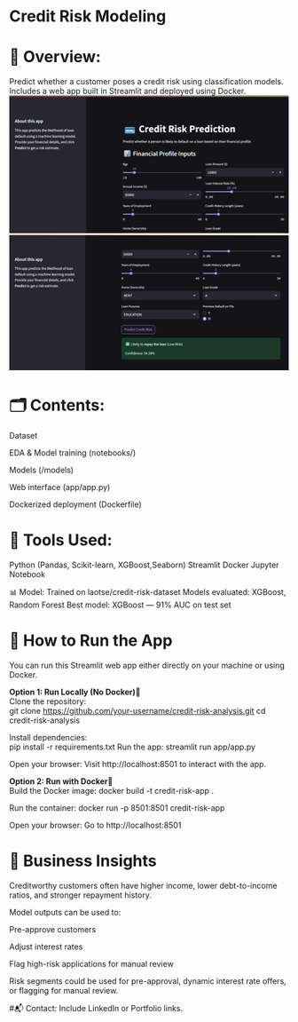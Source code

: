 # Credit Risk Modeling


# 🧠 Overview:
Predict whether a customer poses a credit risk using classification models.
Includes a web app built in Streamlit and deployed using Docker.
![App UI](images/app.png)  
![App U2](images/app2.png)


# 🗂️ Contents:
Dataset 

EDA & Model training (notebooks/)

Models (/models)

Web interface (app/app.py)

Dockerized deployment (Dockerfile)


# 🧪 Tools Used:
Python (Pandas, Scikit-learn, XGBoost,Seaborn)
Streamlit
Docker
Jupyter Notebook


📊 Model:
Trained on laotse/credit-risk-dataset
Models evaluated: XGBoost, Random Forest
Best model: XGBoost — 91% AUC on test set

# 🚀 How to Run the App
You can run this Streamlit web app either directly on your machine or using Docker.

**Option 1: Run Locally (No Docker)🔧**   
Clone the repository:  
git clone https://github.com/your-username/credit-risk-analysis.git
cd credit-risk-analysis

Install dependencies:  
pip install -r requirements.txt
Run the app:
streamlit run app/app.py

Open your browser:
Visit http://localhost:8501 to interact with the app.


      
**Option 2: Run with Docker🐳**  
Build the Docker image:
docker build -t credit-risk-app .

Run the container:
docker run -p 8501:8501 credit-risk-app

Open your browser:
Go to http://localhost:8501


# 📝 Business Insights
Creditworthy customers often have higher income, lower debt-to-income ratios, and stronger repayment history.

Model outputs can be used to:

Pre-approve customers

Adjust interest rates

Flag high-risk applications for manual review

Risk segments could be used for pre-approval, dynamic interest rate offers, or flagging for manual review.

#📬 Contact:
Include LinkedIn or Portfolio links.
